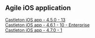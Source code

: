 ## Agile iOS application

[Castleton iOS app - 4.5.0 - 13](itms-services://?action=download-manifest&url=https://dl.dropboxusercontent.com/s/wnzxrba5xxlsi5l/Castleton-4.5.0-13.plist)  
[Castleton iOS app - 4.6.1 - 10 - Enterprise](itms-services://?action=download-manifest&url=https://dl.dropboxusercontent.com/s/g9ynhuqdjruo6fm/MRI-Agile-4.6.0-10-Enterprise.plist)  
[Castleton iOS app - 4.7.0 - 1](itms-services://?action=download-manifest&url=https://dl.dropboxusercontent.com/s/irc69l5cnpspted/MRI-Agile-4.7.0-1.plist)  
